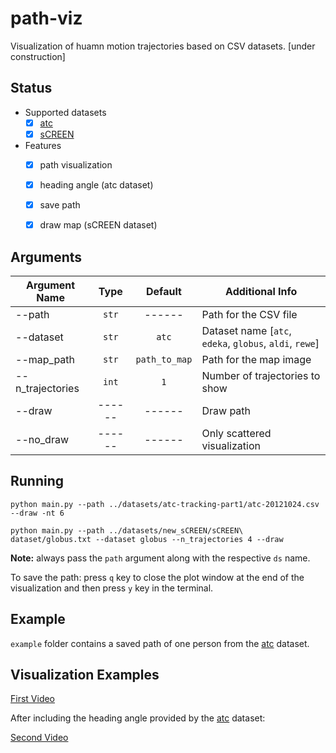 # path-viz
Visualization of huamn motion trajectories based on CSV datasets.
[under construction]


## Status

- Supported datasets
    - [x] [atc](http://www.irc.atr.jp/crest2010_HRI/ATC_dataset/)
    - [x] [sCREEN](https://vrai.dii.univpm.it/content/screen-dataset)
- Features
    - [x] path visualization
    - [x] heading angle (atc dataset)
    - [x] save path
    - [x] draw map (sCREEN dataset)


## Arguments

| Argument Name      |   Type   |    Default    | Additional Info                                         |
| ------------------ | :------: | :-----------: | ------------------------------------------------------- |
| --path             |  `str`   |    ------     | Path for the CSV file                                   |
| --dataset          |  `str`   |    `atc`      | Dataset name [`atc`, `edeka`, `globus`, `aldi`, `rewe`] |
| --map_path         |  `str`   | `path_to_map` | Path for the map image                                  |  
| --n_trajectories   | `int`    |    `1`        | Number of trajectories to show                          |
| --draw             | ------   |    ------     | Draw path                                               |
| --no_draw          | ------   |    ------     | Only scattered visualization                            |


## Running

```
python main.py --path ../datasets/atc-tracking-part1/atc-20121024.csv --draw -nt 6
```

```
python main.py --path ../datasets/new_sCREEN/sCREEN\ dataset/globus.txt --dataset globus --n_trajectories 4 --draw 
```

**Note:** always pass the `path` argument along with the respective `ds` name.

To save the path: press `q` key to close the plot window at the end of the visualization and then press `y` key in the terminal.
## Example

`example` folder contains a saved path of one person from the [atc](http://www.irc.atr.jp/crest2010_HRI/ATC_dataset/) dataset.

## Visualization Examples

[First Video](https://www.youtube.com/watch?v=SxBLP2oAiGc&list=PL8k82WSQRJKz3dgyfyH0HgmMplfczbxO6&index=3)

After including the heading angle provided by the [atc](http://www.irc.atr.jp/crest2010_HRI/ATC_dataset/) dataset:

[Second Video](https://www.youtube.com/watch?v=xOOrKYjS69k)